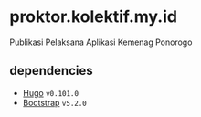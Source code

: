 # proktor.kolektif.my.id
Publikasi Pelaksana Aplikasi Kemenag Ponorogo

## dependencies
- [Hugo](https://github.com/gohugoio/hugo/) `v0.101.0`
- [Bootstrap](https://github.com/twbs/bootstrap) `v5.2.0`